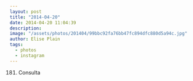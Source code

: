 ```yaml
---
layout: post
title: "2014-04-20"
date: 2014-04-20 11:04:39
description: 
image: "/assets/photos/201404/99bbc92fa76bb47fc894dfc880d5a94c.jpg"
author: Elise Plain
tags: 
  - photos
  - instagram
---
```


181. Consulta
<p></p>
